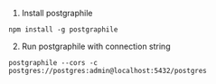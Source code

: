 1. Install postgraphile

`npm install -g postgraphile`

2. Run postgraphile with connection string

`postgraphile --cors -c postgres://postgres:admin@localhost:5432/postgres`
